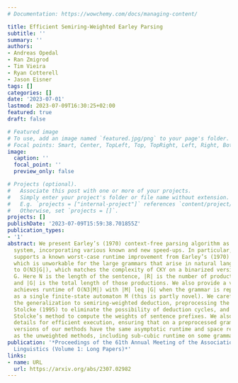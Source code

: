 ```yaml
---
# Documentation: https://wowchemy.com/docs/managing-content/

title: Efficient Semiring-Weighted Earley Parsing
subtitle: ''
summary: ''
authors:
- Andreas Opedal
- Ran Zmigrod
- Tim Vieira
- Ryan Cotterell
- Jason Eisner
tags: []
categories: []
date: '2023-07-01'
lastmod: 2023-07-09T16:30:25+02:00
featured: true
draft: false

# Featured image
# To use, add an image named `featured.jpg/png` to your page's folder.
# Focal points: Smart, Center, TopLeft, Top, TopRight, Left, Right, BottomLeft, Bottom, BottomRight.
image:
  caption: ''
  focal_point: ''
  preview_only: false

# Projects (optional).
#   Associate this post with one or more of your projects.
#   Simply enter your project's folder or file name without extension.
#   E.g. `projects = ["internal-project"]` references `content/project/deep-learning/index.md`.
#   Otherwise, set `projects = []`.
projects: []
publishDate: '2023-07-09T15:59:38.701855Z'
publication_types:
- '1'
abstract: We present Earley’s (1970) context-free parsing algorithm as a deduction
  system, incorporating various known and new speed-ups. In particular, our presentation
  supports a known worst-case runtime improvement from Earley’s (1970) O(N3|G||R|),
  which is unworkable for the large grammars that arise in natural language processing,
  to O(N3|G|), which matches the complexity of CKY on a binarized version of the grammar
  G. Here N is the length of the sentence, |R| is the number of productions in G,
  and |G| is the total length of those productions. We also provide a version that
  achieves runtime of O(N3|M|) with |M| leq |G| when the grammar is represented compactly
  as a single finite-state automaton M (this is partly novel). We carefully treat
  the generalization to semiring-weighted deduction, preprocessing the grammar like
  Stolcke (1995) to eliminate the possibility of deduction cycles, and further generalize
  Stolcke’s method to compute the weights of sentence prefixes. We also provide implementation
  details for efficient execution, ensuring that on a preprocessed grammar, the semiring-weighted
  versions of our methods have the same asymptotic runtime and space requirements
  as the unweighted methods, including sub-cubic runtime on some grammars.
publication: '*Proceedings of the 61th Annual Meeting of the Association for Computational
  Linguistics (Volume 1: Long Papers)*'
links:
- name: URL
  url: https://arxiv.org/abs/2307.02982
---
```

